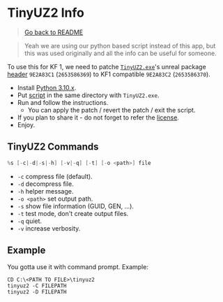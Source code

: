 # TinyUZ2 Info

> [Go back to README](../README.md)

> Yeah we are using our python based script instead of this app, but this was used originally and all the info can be useful for someone.

To use this for KF 1, we need to patche [`TinyUZ2.exe`](https://forums.epicgames.com/unreal-tournament-2003-2004/user-maps-mods/full-releases/93640-tinyuz2)'s unreal package [header](https://wiki.beyondunreal.com/Unreal_package#Package_header) `9E2A83C1` (`2653586369`) to KF1 compatible `9E2A83C2` (`2653586370`).

- Install [Python 3.10.x](https://www.python.org/).
- Put [script](TinyUZ2Patcher.py) in the same directory with `TinyUZ2.exe`.
- Run and follow the instructions.
  - You can apply the patch / revert the patch / exit the script.
- If you plan to share it - do not forget to refer the [license](LICENSE-TinyUZ2).
- Enjoy.

## TinyUZ2 Commands

```cpp
%s [-c|-d|-s|-h] [-v|-q] [-t] [-o <path>] file
```

- `-c` compress file (default).
- `-d` decompress file.
- `-h` helper message.
- `-o <path>` set output path.
- `-s` show file information (GUID, GEN, ...).
- `-t` test mode, don't create output files.
- `-q` quiet.
- `-v` increase verbosity.

## Example

You gotta use it with command prompt. Example:

```text
CD C:\<PATH TO FILE>\tinyuz2
tinyuz2 -C FILEPATH
tinyuz2 -D FILEPATH
```
